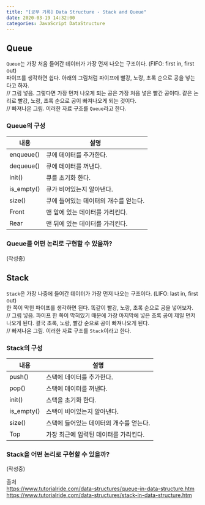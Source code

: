 ```yaml
---
title: "[공부 기록] Data Structure - Stack and Queue"
date: 2020-03-19 14:32:00
categories: JavaScript DataStructure
---
```


## Queue
`Queue`는 가장 처음 들어간 데이터가 가장 먼저 나오는 구조이다. (FIFO: first in, first out)  
파이프를 생각하면 쉽다. 아래의 그림처럼 파이프에 빨강, 노랑, 초록 순으로 공을 넣는다고 하자.  
// 그림 넣음.
그렇다면 가장 먼저 나오게 되는 공은 가장 처음 넣은 빨간 공이다. 같은 논리로 빨강, 노랑, 초록 순으로 공이 빠져나오게 되는 것이다.  
// 빠져나온 그림.
이러한 자료 구조를 `Queue`라고 한다.

### Queue의 구성
|내용|설명|
|---|---|
|enqueue()|큐에 데이터를 추가한다.|
|dequeue()|큐에 데이터를 꺼낸다.|
|init()|큐를 초기화 한다.|
|is_empty()|큐가 비어있는지 알아낸다.|
|size()|큐에 들어있는 데이터의 개수를 얻는다.|
|Front|맨 앞에 있는 데이터를 가리킨다.|
|Rear|맨 뒤에 있는 데이터를 가리킨다.|

### Queue를 어떤 논리로 구현할 수 있을까?
(작성중)

## Stack
`Stack`은 가장 나중에 들어간 데이터가 가장 먼저 나오는 구조이다. (LIFO: last in, first out)  
한 쪽이 막힌 파이프를 생각하면 된다. 똑같이 빨강, 노랑, 초록 순으로 공을 넣어보자.  
// 그림 넣음.
파이프 한 쪽이 막혀있기 때문에 가장 마지막에 넣은 초록 공이 제일 먼저 나오게 된다. 결국 초록, 노랑, 빨강 순으로 공이 빠져나오게 된다.  
// 빠져나온 그림.
이러한 자료 구조를 `Stack`이라고 한다.

### Stack의 구성
|내용|설명|
|---|---|
|push()|스택에 데이터를 추가한다.|
|pop()|스택에 데이터를 꺼낸다.|
|init()|스택을 초기화 한다.|
|is_empty()|스택이 비어있는지 알아낸다.|
|size()|스택에 들어있는 데이터의 개수를 얻는다.|
|Top|가장 최근에 입력된 데이터를 가리킨다.|

### Stack을 어떤 논리로 구현할 수 있을까?
(작성중)

출처  
<https://www.tutorialride.com/data-structures/queue-in-data-structure.htm>  
<https://www.tutorialride.com/data-structures/stack-in-data-structure.htm>  
